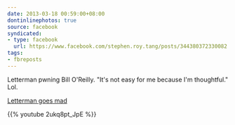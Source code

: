 ```yaml
---
date: 2013-03-18 00:59:00+08:00
dontinlinephotos: true
source: facebook
syndicated:
- type: facebook
  url: https://www.facebook.com/stephen.roy.tang/posts/344380372330082
tags:
- fbreposts
---
```


Letterman pwning Bill O'Reilly. "It's not easy for me because I'm thoughtful." Lol. 

[Letterman goes mad](https://www.youtube.com/watch?v=2ukq8pt_JpE)



{{% youtube 2ukq8pt_JpE %}}